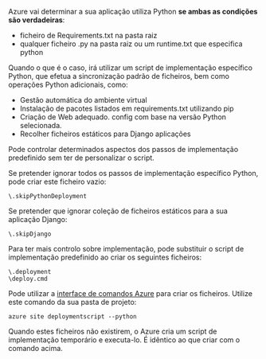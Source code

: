 Azure vai determinar a sua aplicação utiliza Python **se ambas as condições são verdadeiras**:

- ficheiro de Requirements.txt na pasta raiz
- qualquer ficheiro .py na pasta raiz ou um runtime.txt que especifica python

Quando o que é o caso, irá utilizar um script de implementação específico Python, que efetua a sincronização padrão de ficheiros, bem como operações Python adicionais, como:

- Gestão automática do ambiente virtual
- Instalação de pacotes listados em requirements.txt utilizando pip
- Criação de Web adequado. config com base na versão Python selecionada.
- Recolher ficheiros estáticos para Django aplicações

Pode controlar determinados aspectos dos passos de implementação predefinido sem ter de personalizar o script.

Se pretender ignorar todos os passos de implementação específico Python, pode criar este ficheiro vazio:

    \.skipPythonDeployment

Se pretender que ignorar coleção de ficheiros estáticos para a sua aplicação Django:

    \.skipDjango 

Para ter mais controlo sobre implementação, pode substituir o script de implementação predefinido ao criar os seguintes ficheiros:

    \.deployment
    \deploy.cmd

Pode utilizar a [interface de comandos Azure][] para criar os ficheiros.  Utilize este comando da sua pasta de projeto:

    azure site deploymentscript --python

Quando estes ficheiros não existirem, o Azure cria um script de implementação temporário e executa-lo.  É idêntico ao que criar com o comando acima.

[Interface de comandos Azure]: http://azure.microsoft.com/downloads/
